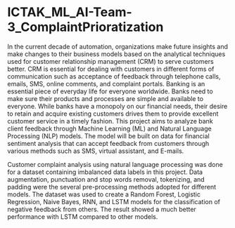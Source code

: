 # ICTAK_ML_AI-Team-3_ComplaintPrioratization

In the current decade of automation, organizations make future insights and make changes to their business models based on the analytical techniques used for customer relationship management (CRM) to serve customers better. CRM is essential for dealing with customers in different forms of communication such as acceptance of feedback through telephone calls, emails, SMS, online comments, and complaint portals. Banking is an essential piece of everyday life for everyone worldwide. Banks need to make sure their products and processes are simple and available to everyone. While banks have a monopoly on our financial needs, their desire to retain and acquire existing customers drives them to provide excellent customer service in a timely fashion. This project aims to analyze bank client feedback through Machine Learning (ML) and Natural Language Processing (NLP) models. The model will be built on data for financial sentiment analysis that can accept feedback from customers through various methods such as  SMS, virtual assistant, and E-mails.

Customer complaint analysis using natural language processing was done for a dataset containing imbalanced data labels in this project. Data augmentation, punctuation and stop words removal, tokenizing, and padding were the several pre-processing methods adopted for different models.  The dataset was used to create a Random Forest, Logistic Regression, Naive Bayes, RNN, and LSTM models for the classification of negative feedback from others. The result showed a much better performance with LSTM compared to other models.
